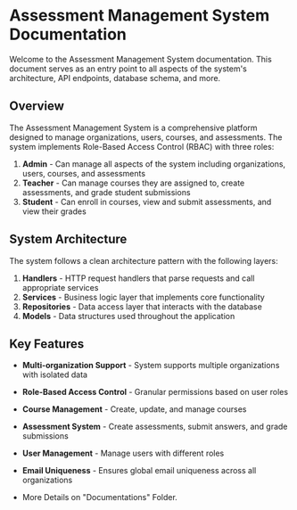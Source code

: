 # Assessment Management System Documentation

Welcome to the Assessment Management System documentation. This document serves as an entry point to all aspects of the system's architecture, API endpoints, database schema, and more.

## Overview

The Assessment Management System is a comprehensive platform designed to manage organizations, users, courses, and assessments. The system implements Role-Based Access Control (RBAC) with three roles:

1. **Admin** - Can manage all aspects of the system including organizations, users, courses, and assessments
2. **Teacher** - Can manage courses they are assigned to, create assessments, and grade student submissions
3. **Student** - Can enroll in courses, view and submit assessments, and view their grades

## System Architecture

The system follows a clean architecture pattern with the following layers:

1. **Handlers** - HTTP request handlers that parse requests and call appropriate services
2. **Services** - Business logic layer that implements core functionality
3. **Repositories** - Data access layer that interacts with the database
4. **Models** - Data structures used throughout the application

## Key Features

- **Multi-organization Support** - System supports multiple organizations with isolated data
- **Role-Based Access Control** - Granular permissions based on user roles
- **Course Management** - Create, update, and manage courses
- **Assessment System** - Create assessments, submit answers, and grade submissions
- **User Management** - Manage users with different roles
- **Email Uniqueness** - Ensures global email uniqueness across all organizations

- More Details on "Documentations" Folder.
